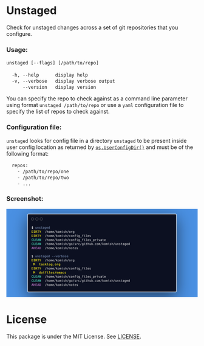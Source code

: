 # Unstaged
Check for unstaged changes across a set of git repositories that you configure.

### Usage:

```
unstaged [--flags] [/path/to/repo]

  -h, --help      display help
  -v, --verbose   display verbose output
      --version   display version
```

You can specify the repo to check against as a command line parameter using format
`unstaged /path/to/repo` or use a `yaml` configuration file to specify the list of repos to check against.

### Configuration file:

`unstaged` looks for config file in a directory `unstaged` to be present inside user config location as returned by [`os.UserConfigDir()`](https://golang.org/pkg/os/#UserConfigDir) and must be of the following format:

```
  repos:
    - /path/to/repo/one
    - /path/to/repo/two
    - ...
```

### Screenshot:
<p align="center">
  <img width="800" src="splash.png">
</p>


# License

This package is under the MIT License. See [LICENSE](LICENSE).